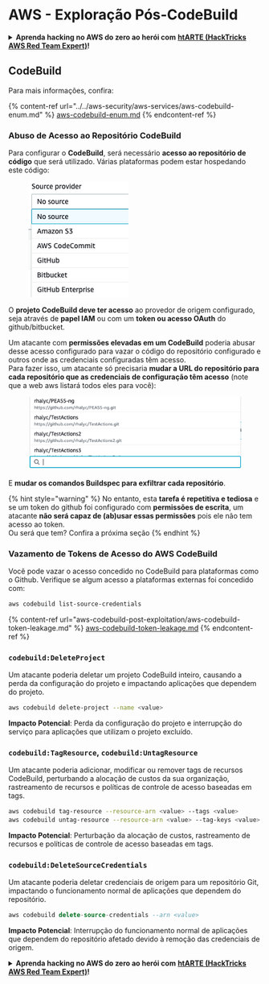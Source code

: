 # AWS - Exploração Pós-CodeBuild

<details>

<summary><strong>Aprenda hacking no AWS do zero ao herói com</strong> <a href="https://training.hacktricks.xyz/courses/arte"><strong>htARTE (HackTricks AWS Red Team Expert)</strong></a><strong>!</strong></summary>

Outras formas de apoiar o HackTricks:

* Se você quer ver sua **empresa anunciada no HackTricks** ou **baixar o HackTricks em PDF**, confira os [**PLANOS DE ASSINATURA**](https://github.com/sponsors/carlospolop)!
* Adquira o [**material oficial PEASS & HackTricks**](https://peass.creator-spring.com)
* Descubra [**A Família PEASS**](https://opensea.io/collection/the-peass-family), nossa coleção de [**NFTs**](https://opensea.io/collection/the-peass-family) exclusivos
* **Junte-se ao grupo** 💬 [**Discord**](https://discord.gg/hRep4RUj7f) ou ao grupo [**telegram**](https://t.me/peass) ou **siga-me** no **Twitter** 🐦 [**@carlospolopm**](https://twitter.com/carlospolopm)**.**
* **Compartilhe suas técnicas de hacking enviando PRs para os repositórios github** [**HackTricks**](https://github.com/carlospolop/hacktricks) e [**HackTricks Cloud**](https://github.com/carlospolop/hacktricks-cloud).

</details>

## CodeBuild

Para mais informações, confira:

{% content-ref url="../../aws-security/aws-services/aws-codebuild-enum.md" %}
[aws-codebuild-enum.md](../../aws-security/aws-services/aws-codebuild-enum.md)
{% endcontent-ref %}

### Abuso de Acesso ao Repositório CodeBuild

Para configurar o **CodeBuild**, será necessário **acesso ao repositório de código** que será utilizado. Várias plataformas podem estar hospedando este código:

<figure><img src="../../../.gitbook/assets/image (3) (5).png" alt=""><figcaption></figcaption></figure>

O **projeto CodeBuild deve ter acesso** ao provedor de origem configurado, seja através de **papel IAM** ou com um **token ou acesso OAuth** do github/bitbucket.

Um atacante com **permissões elevadas em um CodeBuild** poderia abusar desse acesso configurado para vazar o código do repositório configurado e outros onde as credenciais configuradas têm acesso.\
Para fazer isso, um atacante só precisaria **mudar a URL do repositório para cada repositório que as credenciais de configuração têm acesso** (note que a web aws listará todos eles para você):

<figure><img src="../../../.gitbook/assets/image (11) (1) (2).png" alt=""><figcaption></figcaption></figure>

E **mudar os comandos Buildspec para exfiltrar cada repositório**.

{% hint style="warning" %}
No entanto, esta **tarefa é repetitiva e tediosa** e se um token do github foi configurado com **permissões de escrita**, um atacante **não será capaz de (ab)usar essas permissões** pois ele não tem acesso ao token.\
Ou será que tem? Confira a próxima seção
{% endhint %}

### Vazamento de Tokens de Acesso do AWS CodeBuild

Você pode vazar o acesso concedido no CodeBuild para plataformas como o Github. Verifique se algum acesso a plataformas externas foi concedido com:
```bash
aws codebuild list-source-credentials
```
{% content-ref url="aws-codebuild-post-exploitation/aws-codebuild-token-leakage.md" %}
[aws-codebuild-token-leakage.md](aws-codebuild-post-exploitation/aws-codebuild-token-leakage.md)
{% endcontent-ref %}

### `codebuild:DeleteProject`

Um atacante poderia deletar um projeto CodeBuild inteiro, causando a perda da configuração do projeto e impactando aplicações que dependem do projeto.
```bash
aws codebuild delete-project --name <value>
```
**Impacto Potencial**: Perda da configuração do projeto e interrupção do serviço para aplicações que utilizam o projeto excluído.

### `codebuild:TagResource`, `codebuild:UntagResource`

Um atacante poderia adicionar, modificar ou remover tags de recursos CodeBuild, perturbando a alocação de custos da sua organização, rastreamento de recursos e políticas de controle de acesso baseadas em tags.
```bash
aws codebuild tag-resource --resource-arn <value> --tags <value>
aws codebuild untag-resource --resource-arn <value> --tag-keys <value>
```
**Impacto Potencial**: Perturbação da alocação de custos, rastreamento de recursos e políticas de controle de acesso baseadas em tags.

### `codebuild:DeleteSourceCredentials`

Um atacante poderia deletar credenciais de origem para um repositório Git, impactando o funcionamento normal de aplicações que dependem do repositório.
```sql
aws codebuild delete-source-credentials --arn <value>
```
**Impacto Potencial**: Interrupção do funcionamento normal de aplicações que dependem do repositório afetado devido à remoção das credenciais de origem.

<details>

<summary><strong>Aprenda hacking no AWS do zero ao herói com</strong> <a href="https://training.hacktricks.xyz/courses/arte"><strong>htARTE (HackTricks AWS Red Team Expert)</strong></a><strong>!</strong></summary>

Outras formas de apoiar o HackTricks:

* Se você quer ver sua **empresa anunciada no HackTricks** ou **baixar o HackTricks em PDF**, confira os [**PLANOS DE ASSINATURA**](https://github.com/sponsors/carlospolop)!
* Adquira o [**material oficial PEASS & HackTricks**](https://peass.creator-spring.com)
* Descubra [**A Família PEASS**](https://opensea.io/collection/the-peass-family), nossa coleção de [**NFTs**](https://opensea.io/collection/the-peass-family) exclusivos
* **Junte-se ao grupo do** 💬 [**Discord**](https://discord.gg/hRep4RUj7f) ou ao grupo do [**telegram**](https://t.me/peass) ou **siga-me** no **Twitter** 🐦 [**@carlospolopm**](https://twitter.com/carlospolopm)**.**
* **Compartilhe suas técnicas de hacking enviando PRs para os repositórios do github** [**HackTricks**](https://github.com/carlospolop/hacktricks) e [**HackTricks Cloud**](https://github.com/carlospolop/hacktricks-cloud).

</details>
